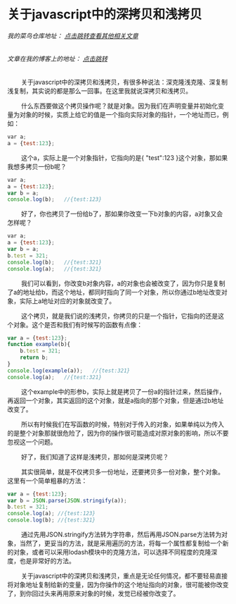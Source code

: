 # 关于javascript中的深拷贝和浅拷贝
###### 我的菜鸟仓库地址： [点击跳转查看其他相关文章](https://github.com/ershing/RookieAngle "菜鸟仓库")
###### 文章在我的博客上的地址： [点击跳转](http://www.ershing.cn/javascript-copy/ "点击我")

        关于javascript中的深拷贝和浅拷贝，有很多种说法：深克隆浅克隆、深复制浅复制，其实说的都是那么一回事。在这里我就说深拷贝和浅拷贝。

        什么东西要做这个拷贝操作呢？就是对象。因为我们在声明变量并初始化变量为对象的时候，实质上给它的值是一个指向实际对象的指针，一个地址而已，例如：
```javascript
var a;
a = {test:123};
```
        这个a，实际上是一个对象指针，它指向的是{ "test":123 }这个对象，那如果我想多拷贝一份b呢？
```javascript
var a;
a = {test:123};
var b = a;
console.log(b);   //{test:123}
```
        好了，你也拷贝了一份给b了，那如果你改变一下b对象的内容，a对象又会怎样呢？
```javascript
var a;
a = {test:123};
var b = a;
b.test = 321;
console.log(b);   //{test:321}
console.log(a);   //{test:321}
```
        我们可以看到，你改变b对象内容，a的对象也会被改变了，因为你只是复制了a的地址给b，而这个地址，都同时指向了同一个对象，所以你通过b地址改变对象，实际上a地址对应的对象就改变了。

        这个拷贝，就是我们说的浅拷贝，你拷贝的只是一个指针，它指向的还是这个对象。这个是否和我们有时候写的函数有点像：
```javascript
var a = {test:123};
function example(b){
    b.test = 321;
    return b;
}
console.log(example(a));   //{test:321}
console.log(a);   //{test:321}
```
        这个example中的形参b，实际上就是拷贝了一份a的指针过来，然后操作，再返回一个对象，其实返回的这个对象，就是a指向的那个对象，但是通过b地址改变了。

        所以有时候我们在写函数的时候，特别对于传入的对象，如果单纯以为传入的是整个对象那就很危险了，因为你的操作很可能造成对原对象的影响，所以不要忽视这一个问题。

        好了，我们知道了这样是浅拷贝，那如何是深拷贝呢？

        其实很简单，就是不仅拷贝多一份地址，还要拷贝多一份对象，整个对象。这里有一个简单粗暴的方法：
```javascript
var a = {test:123};
var b = JSON.parse(JSON.stringify(a));
b.test = 321;
console.log(a); //{test:123}
console.log(b); //{test:321}
```
        通过先用JSON.stringify方法转为字符串，然后再用JSON.parse方法转为对象，当然了，更妥当的方法，就是采用遍历的方法，将每一个属性都复制给一个新的对象，或者可以采用lodash模块中的克隆方法，可以选择不同程度的克隆深度，也是非常好的方法。

        关于javascript中的深拷贝和浅拷贝，重点是无论任何情况，都不要轻易直接将对象地址复制给新的变量，因为你操作的这个地址指向的对象，很可能被你改变了，到你回过头来再用原来对象的时候，发觉已经被你改变了。

 
